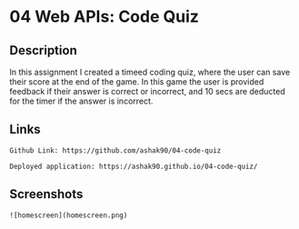# 04 Web APIs: Code Quiz

## Description

In this assignment I created a timeed coding quiz, where the user can save their score at the end of the game. In this game the user is provided feedback if their answer is correct or incorrect, and 10 secs are deducted for the timer if the answer is incorrect. 


## Links

```
Github Link: https://github.com/ashak90/04-code-quiz

Deployed application: https://ashak90.github.io/04-code-quiz/

```

## Screenshots

```
![homescreen](homescreen.png)


```

